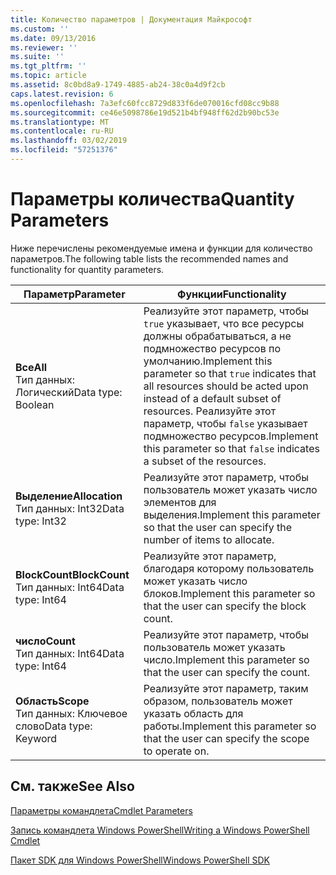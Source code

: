 ```yaml
---
title: Количество параметров | Документация Майкрософт
ms.custom: ''
ms.date: 09/13/2016
ms.reviewer: ''
ms.suite: ''
ms.tgt_pltfrm: ''
ms.topic: article
ms.assetid: 8c0bd8a9-1749-4885-ab24-38c0a4d9f2cb
caps.latest.revision: 6
ms.openlocfilehash: 7a3efc60fcc8729d833f6de070016cfd08cc9b88
ms.sourcegitcommit: ce46e5098786e19d521b4bf948ff62d2b90bc53e
ms.translationtype: MT
ms.contentlocale: ru-RU
ms.lasthandoff: 03/02/2019
ms.locfileid: "57251376"
---
```

# <a name="quantity-parameters"></a><span data-ttu-id="14f2a-102">Параметры количества</span><span class="sxs-lookup"><span data-stu-id="14f2a-102">Quantity Parameters</span></span>

<span data-ttu-id="14f2a-103">Ниже перечислены рекомендуемые имена и функции для количество параметров.</span><span class="sxs-lookup"><span data-stu-id="14f2a-103">The following table lists the recommended names and functionality for quantity parameters.</span></span>

|<span data-ttu-id="14f2a-104">Параметр</span><span class="sxs-lookup"><span data-stu-id="14f2a-104">Parameter</span></span>|<span data-ttu-id="14f2a-105">Функции</span><span class="sxs-lookup"><span data-stu-id="14f2a-105">Functionality</span></span>|
|---|---|
|<span data-ttu-id="14f2a-106">**Все**</span><span class="sxs-lookup"><span data-stu-id="14f2a-106">**All**</span></span><br><span data-ttu-id="14f2a-107">Тип данных: Логический</span><span class="sxs-lookup"><span data-stu-id="14f2a-107">Data type: Boolean</span></span>|<span data-ttu-id="14f2a-108">Реализуйте этот параметр, чтобы `true` указывает, что все ресурсы должны обрабатываться, а не подмножество ресурсов по умолчанию.</span><span class="sxs-lookup"><span data-stu-id="14f2a-108">Implement this parameter so that `true` indicates that all resources should be acted upon instead of a default subset of resources.</span></span> <span data-ttu-id="14f2a-109">Реализуйте этот параметр, чтобы `false` указывает подмножество ресурсов.</span><span class="sxs-lookup"><span data-stu-id="14f2a-109">Implement this parameter so that `false` indicates a subset of the resources.</span></span>|
|<span data-ttu-id="14f2a-110">**Выделение**</span><span class="sxs-lookup"><span data-stu-id="14f2a-110">**Allocation**</span></span><br><span data-ttu-id="14f2a-111">Тип данных: Int32</span><span class="sxs-lookup"><span data-stu-id="14f2a-111">Data type: Int32</span></span>|<span data-ttu-id="14f2a-112">Реализуйте этот параметр, чтобы пользователь может указать число элементов для выделения.</span><span class="sxs-lookup"><span data-stu-id="14f2a-112">Implement this parameter so that the user can specify the number of items to allocate.</span></span>|
|<span data-ttu-id="14f2a-113">**BlockCount**</span><span class="sxs-lookup"><span data-stu-id="14f2a-113">**BlockCount**</span></span><br><span data-ttu-id="14f2a-114">Тип данных: Int64</span><span class="sxs-lookup"><span data-stu-id="14f2a-114">Data type: Int64</span></span>|<span data-ttu-id="14f2a-115">Реализуйте этот параметр, благодаря которому пользователь может указать число блоков.</span><span class="sxs-lookup"><span data-stu-id="14f2a-115">Implement this parameter so that the user can specify the block count.</span></span>|
|<span data-ttu-id="14f2a-116">**число**</span><span class="sxs-lookup"><span data-stu-id="14f2a-116">**Count**</span></span><br><span data-ttu-id="14f2a-117">Тип данных: Int64</span><span class="sxs-lookup"><span data-stu-id="14f2a-117">Data type: Int64</span></span>|<span data-ttu-id="14f2a-118">Реализуйте этот параметр, чтобы пользователь может указать число.</span><span class="sxs-lookup"><span data-stu-id="14f2a-118">Implement this parameter so that the user can specify the count.</span></span>|
|<span data-ttu-id="14f2a-119">**Область**</span><span class="sxs-lookup"><span data-stu-id="14f2a-119">**Scope**</span></span><br><span data-ttu-id="14f2a-120">Тип данных: Ключевое слово</span><span class="sxs-lookup"><span data-stu-id="14f2a-120">Data type: Keyword</span></span>|<span data-ttu-id="14f2a-121">Реализуйте этот параметр, таким образом, пользователь может указать область для работы.</span><span class="sxs-lookup"><span data-stu-id="14f2a-121">Implement this parameter so that the user can specify the scope to operate on.</span></span>|

## <a name="see-also"></a><span data-ttu-id="14f2a-122">См. также</span><span class="sxs-lookup"><span data-stu-id="14f2a-122">See Also</span></span>

[<span data-ttu-id="14f2a-123">Параметры командлета</span><span class="sxs-lookup"><span data-stu-id="14f2a-123">Cmdlet Parameters</span></span>](./cmdlet-parameters.md)

[<span data-ttu-id="14f2a-124">Запись командлета Windows PowerShell</span><span class="sxs-lookup"><span data-stu-id="14f2a-124">Writing a Windows PowerShell Cmdlet</span></span>](./writing-a-windows-powershell-cmdlet.md)

[<span data-ttu-id="14f2a-125">Пакет SDK для Windows PowerShell</span><span class="sxs-lookup"><span data-stu-id="14f2a-125">Windows PowerShell SDK</span></span>](../windows-powershell-reference.md)
